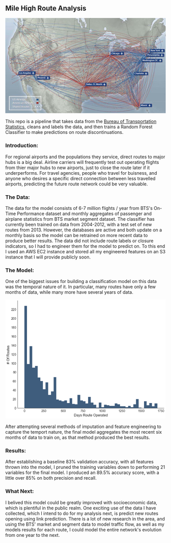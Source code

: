 ## Mile High Route Analysis
![Graph Map](https://github.com/ccvandusen/Flight-Route-Analysis/blob/master/images/AIRWAY.jpeg)

This repo is a pipeline that takes data from the [Bureau of Transportation Statistics](https://www.transtats.bts.gov/), cleans and labels the data, and then trains a Random Forest Classifier to make predictions on route discontinuations.

### Introduction:

For regional airports and the populations they service, direct routes to major hubs is a big deal. Airline carriers will frequently test out operating flights from thier major hubs to new airports, just to close the route later if it underperforms. For travel agencies, people who travel for buisness, and anyone who desires a specific direct connection between less travelled airports, predicting the future route network could be very valuable.

### The Data:

The data for the model consists of 6-7 million flights / year from BTS's On-Time Performance dataset and monthly aggregates of passenger and airplane statistics from BTS market segment dataset. The classifier has currently been trained on data from 2004-2012, with a test set of new routes from 2013. However, the databases are active and both update on a monthly basis so the model can be retrained on more recent data to produce better results. The data did not include route labels or closure indicators, so I had to engineer them for the model to predict on. To this end I used an AWS EC2 instance and stored all my engineered features on an S3 instance that I will provide publicly soon.

### The Model:

One of the biggest issues for building a classification model on this data was the temporal nature of it. In particular, many routes have only a few months of data, while many more have several years of data. 

![Route Distributions](https://github.com/ccvandusen/Flight-Route-Analysis/blob/master/images/Closed_Route_Length_Distribution.png)

After attempting several methods of imputation and feature engineering to capture the temport nature, the final model aggregates the most recent six months of data to train on, as that method produced the best results.

### Results:

After establishing a baseline 83% validation accuracy, with all features thrown into the model, I pruned the training variables down to performing 21 variables for the final model. I produced an 89.5% accuracy score, with a little over 85% on both precision and recall.

### What Next:

I belived this model could be greatly improved with socioeconomic data, which is plentiful in the public realm. One exciting use of the data I have collected, which I intend to do for my analysis next, is predict new routes opening using link prediction. There is a lot of new research in the area, and using the BTS' market and segment data to model traffic flow, as well as my models results for each route, I could model the entire network's evolution from one year to the next.



